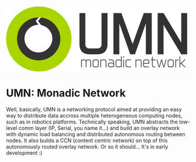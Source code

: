 ![umn logo](umnlogo.png)

# UMN: Monadic Network

Well, basically, UMN is a networking protocol aimed at providing an easy way to distribute data accross multiple heterogeneous computing nodes, such as in robotics platforms. Technically speaking, UMN abstracts the low-level comm layer (IP, Serial, you name it...) and build an overlay network with dynamic load balancing and distributed autonomous routing between nodes. It also builds a CCN (content centric network) on top of this autonomously routed overlay network. Or so it should... It's in early development :)
